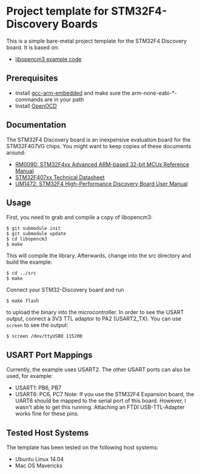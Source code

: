 Project template for STM32F4-Discovery Boards
=============================================

This is a simple bare-metal project template for the STM32F4 Discovery board.
It is based on:

* [libopencm3 example code](https://github.com/libopencm3/libopencm3-examples)

Prerequisites
-------------

* Install [gcc-arm-embedded](https://launchpad.net/gcc-arm-embedded) and
  make sure the arm-none-eabi-*-commands are in your path
* Install [OpenOCD](http://openocd.sourceforge.net/)


Documentation
-------------

The STM32F4 Discovery board is an inexpensive evaluation board for the
STM32F407VG chips. You might want to keep copies of these documents
around:

* [RM0090: STM32F4xx Advanced ARM-based 32-bit MCUs Reference Manual](http://www.st.com/web/en/resource/technical/document/reference_manual/DM00031020.pdf)
* [STM32F407xx Technical Datasheet](http://www.st.com/web/en/resource/technical/document/datasheet/DM00037051.pdf)
* [UM1472: STM32F4 High-Performance Discovery Board User Manual](http://www.st.com/st-web-ui/static/active/en/resource/technical/document/user_manual/DM00039084.pdf)

Usage
-----

First, you need to grab and compile a copy of libopencm3:

	$ git submodule init
	$ git submodule update
	$ cd libopencm3
	$ make

This will compile the library. Afterwards, change into the src directory and
build the example:

	$ cd ../src
	$ make

Connect your STM32-Discovery board and run 

	$ make flash

to upload the binary into the microcontroller. In order to see the USART output,
connect a 3V3 TTL adaptor to PA2 (USART2_TX). You can use `screen` to see the output:

	$ screen /dev/ttyUSB0 115200


USART Port Mappings
-------------------

Currently, the example uses USART2. The other USART ports can also be used, for example:

* USART1: PB6, PB7
* USART6: PC6, PC7 Note: If you use the STM32F4 Expansion board, the
  UART6 should be mapped to the serial port of this board. However, I
  wasn't able to get this running. Attaching an FTDI USB-TTL-Adapter works fine for these pins.

Tested Host Systems
-------------------

The template has been tested on the following host systems:

* Ubuntu Linux 14.04
* Mac OS Mavericks
